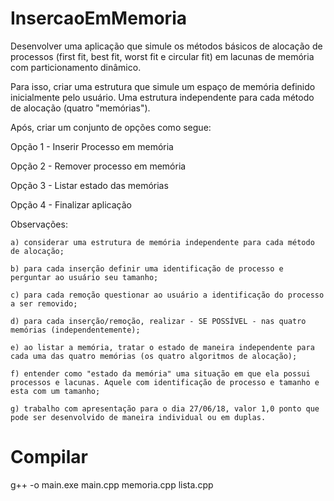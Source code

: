 # InsercaoEmMemoria

Desenvolver uma aplicação que simule os métodos básicos de alocação de processos (first fit, best fit, worst fit e circular fit) em lacunas de memória com particionamento dinâmico.

Para isso, criar uma estrutura que simule um espaço de memória definido inicialmente pelo usuário. Uma estrutura independente para cada método de alocação (quatro "memórias").

Após, criar um conjunto de opções como segue:

Opção 1 - Inserir Processo em memória

Opção 2 - Remover processo em memória

Opção 3 - Listar estado das memórias

Opção 4 - Finalizar aplicação

Observações:

	a) considerar uma estrutura de memória independente para cada método de alocação;

	b) para cada inserção definir uma identificação de processo e perguntar ao usuário seu tamanho;

	c) para cada remoção questionar ao usuário a identificação do processo a ser removido;

	d) para cada inserção/remoção, realizar - SE POSSÍVEL - nas quatro memórias (independentemente);

	e) ao listar a memória, tratar o estado de maneira independente para cada uma das quatro memórias (os quatro algoritmos de alocação);

	f) entender como "estado da memória" uma situação em que ela possui processos e lacunas. Aquele com identificação de processo e tamanho e esta com um tamanho;

	g) trabalho com apresentação para o dia 27/06/18, valor 1,0 ponto que pode ser desenvolvido de maneira individual ou em duplas.
	

# Compilar

g++ -o main.exe main.cpp  memoria.cpp lista.cpp